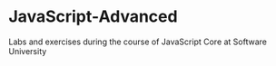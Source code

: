 # JavaScript-Advanced
Labs and exercises during the course of JavaScript Core at Software University
